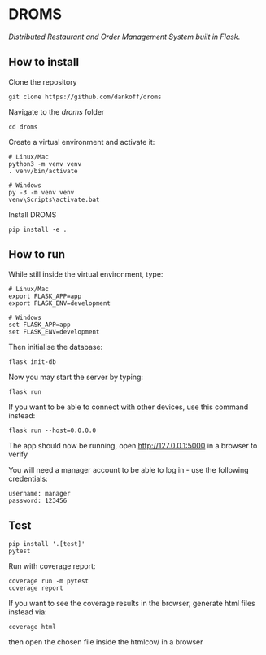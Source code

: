 # DROMS
*Distributed Restaurant and Order Management System built in Flask*.

## How to install
Clone the repository
```
git clone https://github.com/dankoff/droms
```
Navigate to the *droms* folder
```
cd droms
```
Create a virtual environment and activate it:
```
# Linux/Mac
python3 -m venv venv
. venv/bin/activate

# Windows
py -3 -m venv venv
venv\Scripts\activate.bat
```
Install DROMS
```
pip install -e .
```

## How to run

While still inside the virtual environment, type:
```
# Linux/Mac
export FLASK_APP=app
export FLASK_ENV=development

# Windows
set FLASK_APP=app
set FLASK_ENV=development
```

Then initialise the database:
```
flask init-db
```

Now you may start the server by typing:
```
flask run
```

If you want to be able to connect with other devices, use this command instead:
```
flask run --host=0.0.0.0
```

The app should now be running, open http://127.0.0.1:5000 in a browser to verify

You will need a manager account to be able to log in - use the following credentials:
```
username: manager
password: 123456
```

## Test

```
pip install '.[test]'
pytest
```

Run with coverage report:
```
coverage run -m pytest
coverage report
```

If you want to see the coverage results in the browser, generate html files instead via:
```
coverage html
```
then open the chosen file inside the htmlcov/ in a browser
